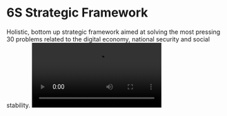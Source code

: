 # 6S Strategic Framework
Holistic, bottom up strategic framework aimed at solving the most pressing 30 problems related to the digital economy, national security and social stability.
<video src=https://github.com/nustato/6S-Framework/assets/172958993/c8da8f0a-a954-40b5-bac8-98fdff8dae02/>
